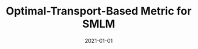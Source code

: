 ---
title: "Optimal-Transport-Based Metric for SMLM"
collection: publications
permalink: /publication/2021-01-01-Optimal-Transport-Based-Metric-for-SMLM
category: 'proceeding'
date: 2021-01-01
venue: 'Proceedings of the Eighteenth IEEE International Symposium on Biomedical Imaging (ISBI&rsquo;21)'
citation: ' Q. Denoyelle,  T.-a. Pham,  P. Aguila,  D. Sage,  M. Unser, "Optimal-Transport-Based Metric for SMLM." <i>Proceedings of the Eighteenth IEEE International Symposium on Biomedical Imaging (ISBI&rsquo;21)</i>, 797--801, April 13-16, 2021. <b></b>'
---